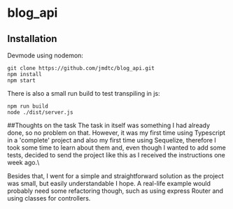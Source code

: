# blog_api

## Installation

Devmode using nodemon:
```
git clone https://github.com/jmdtc/blog_api.git
npm install
npm start
```
There is also a small run build to test transpiling in js:
```
npm run build
node ./dist/server.js
```

##Thoughts on the task
The task in itself was something I had already done, so no problem on that. However, it was my first time using Typescript in a 'complete' project and also my first time using Sequelize, therefore I took some time to learn about them and, even though I wanted to add some tests, decided to send the project like this as I received the instructions one week ago.\

Besides that, I went for a simple and straightforward solution as the project was small, but easily understandable I hope. A real-life example would probably need some refactoring though, such as using express Router and using classes for controllers.
